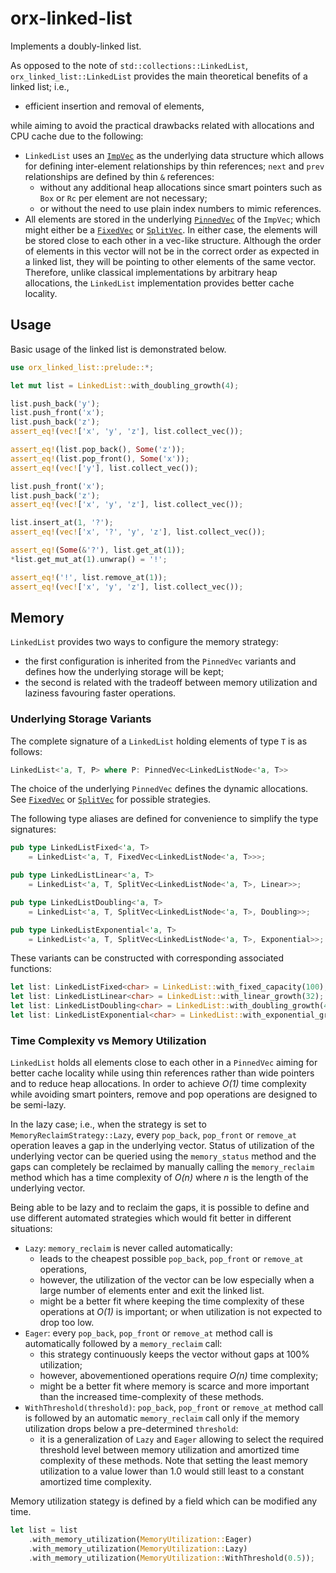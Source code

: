 # orx-linked-list

Implements a doubly-linked list.

As opposed to the note of `std::collections::LinkedList`, `orx_linked_list::LinkedList` provides the main theoretical benefits of a linked list; i.e.,
 
* efficient insertion and removal of elements,
 
while aiming to avoid the practical drawbacks related with allocations and CPU cache due to the following:

* `LinkedList` uses an [`ImpVec`](https://crates.io/crates/orx-imp-vec) as the underlying data structure which allows for defining inter-element relationships by thin references; `next` and `prev` relationships are defined by thin `&` references:
    * without any additional heap allocations since smart pointers such as `Box` or `Rc` per element are not necessary;
    * or without the need to use plain index numbers to mimic references.
* All elements are stored in the underlying [`PinnedVec`](https://crates.io/crates/orx-pinned-vec) of the `ImpVec`; which might either be a [`FixedVec`](https://crates.io/crates/orx-fixed-vec) or [`SplitVec`](https://crates.io/crates/orx-split-vec). In either case, the elements will be stored close to each other in a vec-like structure. Although the order of elements in this vector will not be in the correct order as expected in a linked list, they will be pointing to other elements of the same vector. Therefore, unlike classical implementations by arbitrary heap allocations, the `LinkedList` implementation provides better cache locality.

## Usage

Basic usage of the linked list is demonstrated below.

```rust
use orx_linked_list::prelude::*;

let mut list = LinkedList::with_doubling_growth(4);

list.push_back('y');
list.push_front('x');
list.push_back('z');
assert_eq!(vec!['x', 'y', 'z'], list.collect_vec());

assert_eq!(list.pop_back(), Some('z'));
assert_eq!(list.pop_front(), Some('x'));
assert_eq!(vec!['y'], list.collect_vec());

list.push_front('x');
list.push_back('z');
assert_eq!(vec!['x', 'y', 'z'], list.collect_vec());

list.insert_at(1, '?');
assert_eq!(vec!['x', '?', 'y', 'z'], list.collect_vec());

assert_eq!(Some(&'?'), list.get_at(1));
*list.get_mut_at(1).unwrap() = '!';

assert_eq!('!', list.remove_at(1));
assert_eq!(vec!['x', 'y', 'z'], list.collect_vec());
```

## Memory

`LinkedList` provides two ways to configure the memory strategy:

* the first configuration is inherited from the `PinnedVec` variants and defines how the underlying storage will be kept;
* the second is related with the tradeoff between memory utilization and laziness favouring faster operations.

### Underlying Storage Variants

The complete signature of a `LinkedList` holding elements of type `T` is as follows:

```rust ignore
LinkedList<'a, T, P> where P: PinnedVec<LinkedListNode<'a, T>>
```

The choice of the underlying `PinnedVec` defines the dynamic allocations. See [`FixedVec`](https://crates.io/crates/orx-fixed-vec) or [`SplitVec`](https://crates.io/crates/orx-split-vec) for possible strategies.

The following type aliases are defined for convenience to simplify the type signatures:

```rust ignore
pub type LinkedListFixed<'a, T>
    = LinkedList<'a, T, FixedVec<LinkedListNode<'a, T>>>;

pub type LinkedListLinear<'a, T>
    = LinkedList<'a, T, SplitVec<LinkedListNode<'a, T>, Linear>>;

pub type LinkedListDoubling<'a, T>
    = LinkedList<'a, T, SplitVec<LinkedListNode<'a, T>, Doubling>>;

pub type LinkedListExponential<'a, T>
    = LinkedList<'a, T, SplitVec<LinkedListNode<'a, T>, Exponential>>;
```

These variants can be constructed with corresponding associated functions:

```rust ignore
let list: LinkedListFixed<char> = LinkedList::with_fixed_capacity(100);
let list: LinkedListLinear<char> = LinkedList::with_linear_growth(32);
let list: LinkedListDoubling<char> = LinkedList::with_doubling_growth(4);
let list: LinkedListExponential<char> = LinkedList::with_exponential_growth(4, 1.5);
```

### Time Complexity vs Memory Utilization

`LinkedList` holds all elements close to each other in a `PinnedVec` aiming for better cache locality while using thin references rather than wide pointers and to reduce heap allocations. In order to achieve *O(1)* time complexity while avoiding smart pointers, remove and pop operations are designed to be semi-lazy.

In the lazy case; i.e., when the strategy is set to `MemoryReclaimStrategy::Lazy`, every `pop_back`, `pop_front` or `remove_at` operation leaves a gap in the underlying vector. Status of utilization of the underlying vector can be queried using the `memory_status` method and the gaps can completely be reclaimed by manually calling the `memory_reclaim` method which has a time complexity of *O(n)* where *n* is the length of the underlying vector.

Being able to be lazy and to reclaim the gaps, it is possible to define and use different automated strategies which would fit better in different situations: 

* `Lazy`: `memory_reclaim` is never called automatically:
    * leads to the cheapest possible `pop_back`, `pop_front` or `remove_at` operations,
    * however, the utilization of the vector can be low especially when a large number of elements enter and exit the linked list.
    * might be a better fit where keeping the time complexity of these operations at *O(1)* is important; or when utilization is not expected to drop too low.
* `Eager`: every `pop_back`, `pop_front` or `remove_at` method call is automatically followed by a `memory_reclaim` call:
    * this strategy continuously keeps the vector without gaps at 100% utilization;
    * however, abovementioned operations require *O(n)* time complexity;
    * might be a better fit where memory is scarce and more important than the increased time-complexity of these methods.
* `WithThreshold(threshold)`: `pop_back`, `pop_front` or `remove_at` method call is followed by an automatic `memory_reclaim` call only if the memory utilization drops below a pre-determined `threshold`:
    * it is a generalization of `Lazy` and `Eager` allowing to select the required threshold level between memory utilization and amortized time complexity of these methods. Note that setting the least memory utilization to a value lower than 1.0 would still least to a constant amortized time complexity.

Memory utilization stategy is defined by a field which can be modified any time.

```rust ignore
let list = list
    .with_memory_utilization(MemoryUtilization::Eager)
    .with_memory_utilization(MemoryUtilization::Lazy)
    .with_memory_utilization(MemoryUtilization::WithThreshold(0.5));
```
